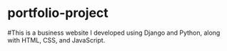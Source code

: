# portfolio-project

#This is a business website I developed using Django and Python, along with HTML, CSS, and JavaScript.
